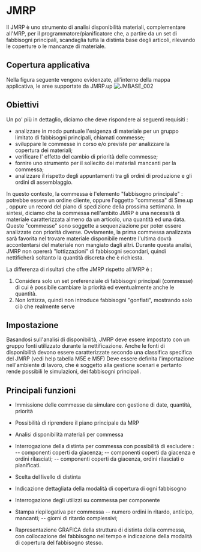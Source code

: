 # JMRP
Il JMRP è uno strumento di analisi disponibilità materiali,  complementare all'MRP, per il programmatore/pianificatore che, a partire da un set di fabbisogni principali, scandaglia tutta la distinta base degli articoli, rilevando le coperture o le mancanze di materiale.

## Copertura applicativa
Nella figura seguente vengono evidenzate, all'interno della mappa applicativa, le aree supportate da JMRP.up
![JMBASE_002](http://localhost:3000/immagini/MBDOC_VIS-JM_001/JMBASE_002.png)
## Obiettivi
Un po' più in dettaglio, diciamo che deve rispondere ai seguenti requisiti : 

- analizzare in modo puntuale l'esigenza di materiale per un gruppo limitato di fabbisogni principali, chiamati commesse;
- sviluppare le commesse in corso e/o previste per analizzare la copertura dei materiali;
- verificare l' effetto del cambio di priorità delle commesse;
- fornire uno strumento per il sollecito dei materiali mancanti per la commessa;
- analizzare il rispetto degli appuntamenti tra gli ordini di produzione e gli ordini di assemblaggio.

In questo contesto, la commessa è l'elemento "fabbisogno principale" :  potrebbe essere un ordine cliente, oppure l'oggetto "commessa" di Sme.up , oppure un record del piano di spedizione della prossima settimana. In sintesi, diciamo che la commessa nell'ambito JMRP è una necessità di materiale caratterizzata almeno da un articolo,  una quantità ed una data.
Queste "commesse" sono soggette a sequenziazione per poter essere analizzate con priorità diverse.
Ovviamente, la prima commessa analizzata sarà favorita nel trovare materiale disponibile mentre l'ultima dovrà accontentarsi del materiale non mangiato dagli altri.
Durante questa analisi, JMRP non opererà "lottizzazioni" di fabbisogni secondari, quindi nettificherà soltanto la quantità discreta che è richiesta.

La differenza di risultati che offre JMRP rispetto all'MRP è : 
1. Considera solo un set preferenziale di fabbisogni principali (commesse) di cui è possibile cambiare la priorità ed eventualmente anche le quantità.
2. Non lottizza, quindi non introduce fabbisogni "gonfiati", mostrando solo ciò che realmente serve

## Impostazione
Basandosi sull'analisi di disponibilità, JMRP deve essere impostato con un gruppo fonti utilizzato durante la nettificazione.
Anche le fonti di disponibilità devono essere caratterizzate secondo una classifica specifica del JMRP (vedi help tabella M5E e M5F)
Deve essere definita l'importazione nell'ambiente di lavoro, che è soggetto alla gestione scenari e pertanto rende possibili le simulazioni, dei fabbisogni principali.



## Principali funzioni

- Immissione delle commesse da simulare con gestione di date, quantità, priorità
- Possibilità di riprendere il piano principale da MRP
- Analisi disponibilità materiali per commessa
- Interrogazione della distinta per commessa con possibilità di escludere : 
-- componenti coperti da giacenza;
-- componenti coperti da giacenza e ordini rilasciati;
-- componenti coperti da giacenza, ordini rilasciati o pianificati.

- Scelta del livello di distinta
- Indicazione dettagliata della modalità di copertura di ogni fabbisogno
- Interrogazione degli utilizzi su commessa per componente
- Stampa riepilogativa per commessa
-- numero ordini in ritardo, anticipo, mancanti;
-- giorni di ritardo complessivi;

- Rapresentazione GRAFICA della struttura di distinta della commessa, con collocazione del fabbisogno nel tempo e indicazione della modalità di copertura del fabbisogno stesso.
